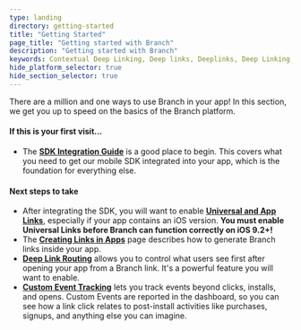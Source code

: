```yaml
---
type: landing
directory: getting-started
title: "Getting Started"
page_title: "Getting started with Branch"
description: "Getting started with Branch"
keywords: Contextual Deep Linking, Deep links, Deeplinks, Deep Linking, Deeplinking, Deferred Deep Linking, Deferred Deeplinking, Google App Indexing, Google App Invites, Apple Universal Links, Android App Links, Apple Spotlight Search, Facebook App Links, AppLinks, Deepviews, Deep views, Dashboard, iOS9
hide_platform_selector: true
hide_section_selector: true
---
```


There are a million and one ways to use Branch in your app! In this section, we get you up to speed on the basics of the Branch platform.

#### If this is your first visit...
- The **[SDK Integration Guide](sdk-integration-guide)** is a good place to begin. This covers what you need to get our mobile SDK integrated into your app, which is the foundation for everything else.

#### Next steps to take
- After integrating the SDK, you will want to enable **[Universal and App Links](universal-app-links)**, especially if your app contains an iOS version. **You must enable Universal Links before Branch can function correctly on iOS 9.2+!**
- The **[Creating Links in Apps](creating-links-in-apps)** page describes how to generate Branch links inside your app.
- **[Deep Link Routing](deep-link-routing)** allows you to control what users see first after opening your app from a Branch link. It's a powerful feature you will want to enable.
- **[Custom Event Tracking](user-value-attribution#custom-event-tracking)** lets you track events beyond clicks, installs, and opens. Custom Events are reported in the dashboard, so you can see how a link click relates to post-install activities like purchases, signups, and anything else you can imagine.